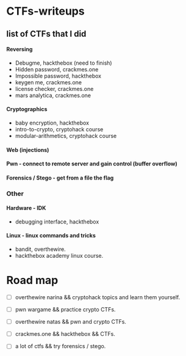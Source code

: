 # CTFs-writeups
## list of CTFs that I did
#### Reversing
- Debugme, hackthebox (need to finish)
- Hidden password, crackmes.one
- Impossible password, hackthebox
- keygen me, crackmes.one
- license checker, crackmes.one
- mars analytica, crackmes.one

#### Cryptographics
- baby encryption, hackthebox
- intro-to-crypto, cryptohack course
- modular-arithmetics, cryptohack course
 
#### Web (injections)

#### Pwn - connect to remote server and gain control (buffer overflow)

#### Forensics / Stego - get from a file the flag
 
### Other
#### Hardware - IDK
- debugging interface, hackthebox
 
#### Linux - linux commands and tricks
 - bandit, overthewire.
 - hackthebox academy linux course.
 
# Road map
- [ ] overthewire narina && cryptohack topics and learn them yourself.
- [ ] pwn wargame && practice crypto CTFs.
- [ ] overthewire natas && pwn and crypto CTFs.
- [ ] crackmes.one && hackthebox && CTFs.
- [ ] a lot of ctfs && try forensics / stego.

 
